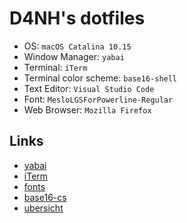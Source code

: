 # D4NH's dotfiles

* OS: `macOS Catalina 10.15`
* Window Manager: `yabai`
* Terminal: `iTerm`
* Terminal color scheme: `base16-shell`
* Text Editor: `Visual Studio Code`
* Font: `MesloLGSForPowerline-Regular`
* Web Browser: `Mozilla Firefox`

## Links

* [yabai](https://github.com/koekeishiya/yabai)
* [iTerm](https://www.iterm2.com/)
* [fonts](https://github.com/powerline/fonts)
* [base16-cs](https://github.com/chriskempson/base16)
* [ubersicht](http://tracesof.net/uebersicht/)

